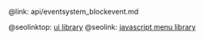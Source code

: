 @link: api/eventsystem_blockevent.md

@seolinktop: [ui library](https://webix.com)
@seolink: [javascript menu library](https://webix.com/widget/menu/)